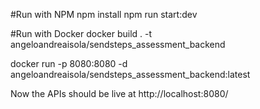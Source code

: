 #Run with NPM
    npm install
    npm run start:dev


#Run with Docker
docker build . -t angeloandreaisola/sendsteps_assessment_backend          

docker run -p 8080:8080 -d angeloandreaisola/sendsteps_assessment_backend:latest

Now the APIs should be live at http://localhost:8080/